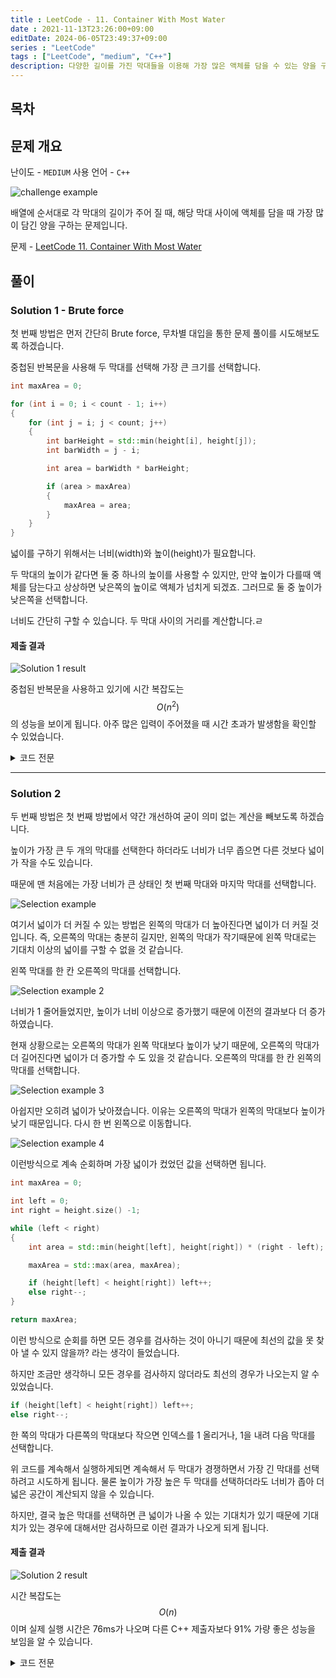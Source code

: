 ```yaml
---
title : LeetCode - 11. Container With Most Water
date : 2021-11-13T23:26:00+09:00
editDate: 2024-06-05T23:49:37+09:00
series : "LeetCode"
tags : ["LeetCode", "medium", "C++"]
description: 다양한 길이를 가진 막대들을 이용해 가장 많은 액체를 담을 수 있는 양을 구합니다.
---
```


## 목차

## 문제 개요

난이도 - `MEDIUM` 사용 언어 - `C++`

![challenge example](./images/11/question_11.webp)

배열에 순서대로 각 막대의 길이가 주어 질 때, 해당 막대 사이에 액체를 담을 때 가장 많이 담긴 양을 구하는 문제입니다.

문제 - [LeetCode 11. Container With Most Water](https://leetcode.com/problems/container-with-most-water/)


## 풀이
### Solution 1 - Brute force

첫 번째 방법은 먼저 간단히 Brute force, 무차별 대입을 통한 문제 풀이를 시도해보도록 하겠습니다.

중첩된 반복문을 사용해 두 막대를 선택해 가장 큰 크기를 선택합니다.

```cpp
int maxArea = 0;

for (int i = 0; i < count - 1; i++)
{
    for (int j = i; j < count; j++)
    {
        int barHeight = std::min(height[i], height[j]);
        int barWidth = j - i;

        int area = barWidth * barHeight;

        if (area > maxArea)
        {
            maxArea = area;
        }
    }
}
```

넓이를 구하기 위해서는 너비(width)와 높이(height)가 필요합니다. 

두 막대의 높이가 같다면 둘 중 하나의 높이를 사용할 수 있지만, 만약 높이가 다를때 액체를 담는다고 상상하면 낮은쪽의 높이로 액체가 넘치게 되겠죠. 그러므로 둘 중 높이가 낮은쪽을 선택합니다.

너비도 간단히 구할 수 있습니다. 두 막대 사이의 거리를 계산합니다.ㄹ

#### 제출 결과
![Solution 1 result](./images/11/result_1.webp)

중첩된 반복문을 사용하고 있기에 시간 복잡도는 $$O(n^2)$$의 성능을 보이게 됩니다. 아주 많은 입력이 주어졌을 때 시간 초과가 발생함을 확인할 수 있었습니다.

<details>
<summary>코드 전문</summary>
    
```cpp showLineNumbers
#include <vector>
#include <algorithm>

class Solution 
{
public:
    int maxArea(std::vector<int>& height) 
    {
        if (height.size() == 2)
        {
            return  std::min(height[0], height[1]);
        }

        int count = height.size();

        int maxArea = 0;

        for (int i = 0; i < count - 1; i++)
        {
            for (int j = i; j < count; j++)
            {
                int barHeight = std::min(height[i], height[j]);
                int barWidth = j - i;

                int area = barWidth * barHeight;

                if (area > maxArea)
                {
                    maxArea = area;
                }
            }
        }
        
        return maxArea;
    }
};
```

</details>

---

### Solution 2

두 번째 방법은 첫 번째 방법에서 약간 개선하여 굳이 의미 없는 계산을 빼보도록 하겠습니다.

높이가 가장 큰 두 개의 막대를 선택한다 하더라도 너비가 너무 좁으면 다른 것보다 넓이가 작을 수도 있습니다.

때문에 맨 처음에는 가장 너비가 큰 상태인 첫 번째 막대와 마지막 막대를 선택합니다.

![Selection example](./images/11/selection_example_1.webp)

여기서 넓이가 더 커질 수 있는 방법은 왼쪽의 막대가 더 높아진다면 넓이가 더 커질 것입니다. 즉, 오른쪽의 막대는 충분히 길지만, 왼쪽의 막대가 작기때문에 왼쪽 막대로는 기대치 이상의 넓이를 구할 수 없을 것 같습니다.

왼쪽 막대를 한 칸 오른쪽의 막대를 선택합니다.

![Selection example 2](./images/11/selection_example_2.webp)

너비가 1 줄어들었지만, 높이가 너비 이상으로 증가했기 때문에 이전의 결과보다 더 증가하였습니다. 

현재 상황으로는 오른쪽의 막대가 왼쪽 막대보다 높이가 낮기 때문에, 오른쪽의 막대가 더 길어진다면 넓이가 더 증가할 수 도 있을 것 같습니다. 오른쪽의 막대를 한 칸 왼쪽의 막대를 선택합니다.

![Selection example 3](./images/11/selection_example_3.webp)

아쉽지만 오히려 넓이가 낮아졌습니다. 이유는 오른쪽의 막대가 왼쪽의 막대보다 높이가 낮기 때문입니다. 다시 한 번 왼쪽으로 이동합니다.

![Selection example 4](./images/11/selection_example_4.webp)

이런방식으로 계속 순회하며 가장 넓이가 컸었던 값을 선택하면 됩니다.

```cpp
int maxArea = 0;

int left = 0;
int right = height.size() -1;

while (left < right)
{
    int area = std::min(height[left], height[right]) * (right - left);

    maxArea = std::max(area, maxArea);

    if (height[left] < height[right]) left++;
    else right--; 
}

return maxArea;
```

이런 방식으로 순회를 하면 모든 경우를 검사하는 것이 아니기 때문에 최선의 값을 못 찾아 낼 수 있지 않을까? 라는 생각이 들었습니다.

하지만 조금만 생각하니 모든 경우를 검사하지 않더라도 최선의 경우가 나오는지 알 수 있었습니다.

```cpp
if (height[left] < height[right]) left++;
else right--; 
```

한 쪽의 막대가 다른쪽의 막대보다 작으면 인덱스를 1 올리거나, 1을 내려 다음 막대를 선택합니다.

위 코드를 계속해서 실행하게되면 계속해서 두 막대가 경쟁하면서 가장 긴 막대를 선택하려고 시도하게 됩니다. 물론 높이가 가장 높은 두 막대를 선택하더라도 너비가 좁아 더 넓은 공간이 계산되지 않을 수 있습니다.

하지만, 결국 높은 막대를 선택하면 큰 넓이가 나올 수 있는 기대치가 있기 때문에 기대치가 있는 경우에 대해서만 검사하므로 이런 결과가 나오게 되게 됩니다.

#### 제출 결과
![Solution 2 result](./images/11/result_2.webp)

시간 복잡도는 $$O(n)$$이며 실제 실행 시간은 76ms가 나오며 다른 C++ 제출자보다 91% 가량 좋은 성능을 보임을 알 수 있습니다.

<details>
<summary>코드 전문</summary>
    
```cpp showLineNumbers
#include <vector>
#include <algorithm>

class Solution 
{
public:
    int maxArea(std::vector<int>& height) 
    {
        if (height.size() == 2)
        {
            return  std::min(height[0], height[1]);
        }

        int maxArea = 0;

        int left = 0;
        int right = height.size() -1;

        while (left < right)
        {
            int area = std::min(height[left], height[right]) * (right - left);

            maxArea = std::max(area, maxArea);

            if (height[left] < height[right]) left++;
            else right--; 
        }
        
        return maxArea;
    }
};
```

</details>
